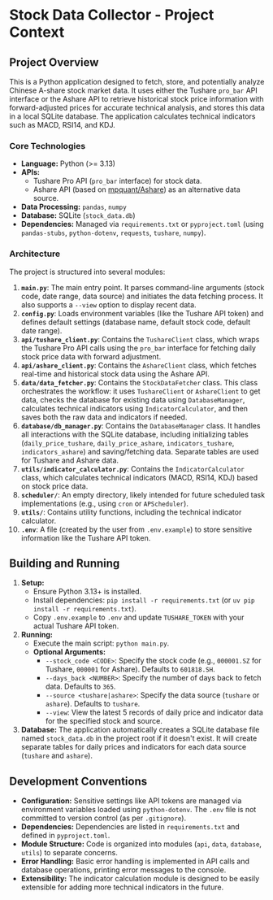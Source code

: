 # Stock Data Collector - Project Context

## Project Overview

This is a Python application designed to fetch, store, and potentially analyze Chinese A-share stock market data. It uses either the Tushare `pro_bar` API interface or the Ashare API to retrieve historical stock price information with forward-adjusted prices for accurate technical analysis, and stores this data in a local SQLite database. The application calculates technical indicators such as MACD, RSI14, and KDJ.

### Core Technologies

*   **Language:** Python (>= 3.13)
*   **APIs:**
    *   Tushare Pro API (`pro_bar` interface) for stock data.
    *   Ashare API (based on [mpquant/Ashare](https://github.com/mpquant/Ashare)) as an alternative data source.
*   **Data Processing:** `pandas`, `numpy`
*   **Database:** SQLite (`stock_data.db`)
*   **Dependencies:** Managed via `requirements.txt` or `pyproject.toml` (using `pandas-stubs`, `python-dotenv`, `requests`, `tushare`, `numpy`).

### Architecture

The project is structured into several modules:

1.  **`main.py`**: The main entry point. It parses command-line arguments (stock code, date range, data source) and initiates the data fetching process. It also supports a `--view` option to display recent data.
2.  **`config.py`**: Loads environment variables (like the Tushare API token) and defines default settings (database name, default stock code, default date range).
3.  **`api/tushare_client.py`**: Contains the `TushareClient` class, which wraps the Tushare Pro API calls using the `pro_bar` interface for fetching daily stock price data with forward adjustment.
4.  **`api/ashare_client.py`**: Contains the `AshareClient` class, which fetches real-time and historical stock data using the Ashare API.
5.  **`data/data_fetcher.py`**: Contains the `StockDataFetcher` class. This class orchestrates the workflow: it uses `TushareClient` or `AshareClient` to get data, checks the database for existing data using `DatabaseManager`, calculates technical indicators using `IndicatorCalculator`, and then saves both the raw data and indicators if needed.
6.  **`database/db_manager.py`**: Contains the `DatabaseManager` class. It handles all interactions with the SQLite database, including initializing tables (`daily_price_tushare`, `daily_price_ashare`, `indicators_tushare`, `indicators_ashare`) and saving/fetching data. Separate tables are used for Tushare and Ashare data.
7.  **`utils/indicator_calculator.py`**: Contains the `IndicatorCalculator` class, which calculates technical indicators (MACD, RSI14, KDJ) based on stock price data.
8.  **`scheduler/`**: An empty directory, likely intended for future scheduled task implementations (e.g., using `cron` or `APScheduler`).
9.  **`utils/`**: Contains utility functions, including the technical indicator calculator.
10. **`.env`**: A file (created by the user from `.env.example`) to store sensitive information like the Tushare API token.

## Building and Running

1.  **Setup:**
    *   Ensure Python 3.13+ is installed.
    *   Install dependencies: `pip install -r requirements.txt` (or `uv pip install -r requirements.txt`).
    *   Copy `.env.example` to `.env` and update `TUSHARE_TOKEN` with your actual Tushare API token.
2.  **Running:**
    *   Execute the main script: `python main.py`.
    *   **Optional Arguments:**
        *   `--stock_code <CODE>`: Specify the stock code (e.g., `000001.SZ` for Tushare, `000001` for Ashare). Defaults to `601818.SH`.
        *   `--days_back <NUMBER>`: Specify the number of days back to fetch data. Defaults to `365`.
        *   `--source <tushare|ashare>`: Specify the data source (`tushare` or `ashare`). Defaults to `tushare`.
        *   `--view`: View the latest 5 records of daily price and indicator data for the specified stock and source.
3.  **Database:** The application automatically creates a SQLite database file named `stock_data.db` in the project root if it doesn't exist. It will create separate tables for daily prices and indicators for each data source (`tushare` and `ashare`).

## Development Conventions

*   **Configuration:** Sensitive settings like API tokens are managed via environment variables loaded using `python-dotenv`. The `.env` file is not committed to version control (as per `.gitignore`).
*   **Dependencies:** Dependencies are listed in `requirements.txt` and defined in `pyproject.toml`.
*   **Module Structure:** Code is organized into modules (`api`, `data`, `database`, `utils`) to separate concerns.
*   **Error Handling:** Basic error handling is implemented in API calls and database operations, printing error messages to the console.
*   **Extensibility:** The indicator calculation module is designed to be easily extensible for adding more technical indicators in the future.